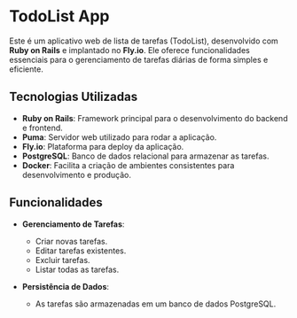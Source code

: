 # TodoList App

Este é um aplicativo web de lista de tarefas (TodoList), desenvolvido com **Ruby on Rails** e implantado no **Fly.io**. Ele oferece funcionalidades essenciais para o gerenciamento de tarefas diárias de forma simples e eficiente.

## Tecnologias Utilizadas

- **Ruby on Rails**: Framework principal para o desenvolvimento do backend e frontend.
- **Puma**: Servidor web utilizado para rodar a aplicação.
- **Fly.io**: Plataforma para deploy da aplicação.
- **PostgreSQL**: Banco de dados relacional para armazenar as tarefas.
- **Docker**: Facilita a criação de ambientes consistentes para desenvolvimento e produção.

## Funcionalidades

- **Gerenciamento de Tarefas**:
  - Criar novas tarefas.
  - Editar tarefas existentes.
  - Excluir tarefas.
  - Listar todas as tarefas.

- **Persistência de Dados**:
  - As tarefas são armazenadas em um banco de dados PostgreSQL.

